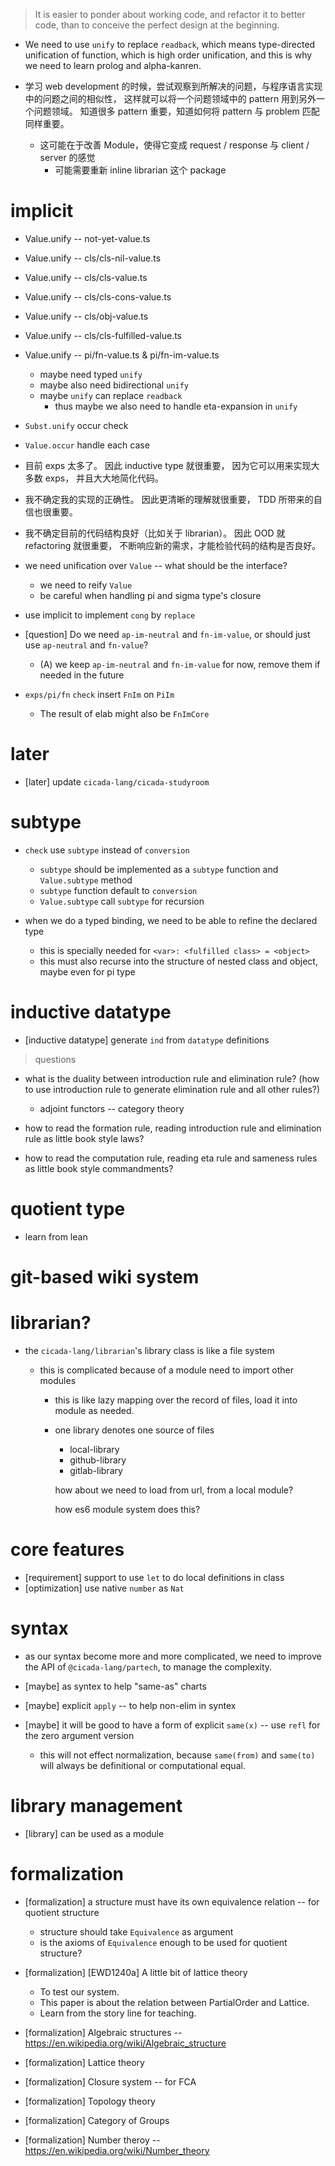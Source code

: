 > It is easier to ponder about working code, and refactor it to better code,
>   than to conceive the perfect design at the beginning.

- We need to use `unify` to replace `readback`,
  which means type-directed unification of function,
  which is high order unification,
  and this is why we need to learn prolog and alpha-kanren.

- 学习 web development 的时候，尝试观察到所解决的问题，与程序语言实现中的问题之间的相似性，
  这样就可以将一个问题领域中的 pattern 用到另外一个问题领域。
  知道很多 pattern 重要，知道如何将 pattern 与 problem 匹配同样重要。

  - 这可能在于改善 Module，使得它变成 request / response 与 client / server 的感觉
    - 可能需要重新 inline librarian 这个 package

# implicit

- Value.unify -- not-yet-value.ts

- Value.unify -- cls/cls-nil-value.ts
- Value.unify -- cls/cls-value.ts
- Value.unify -- cls/cls-cons-value.ts
- Value.unify -- cls/obj-value.ts
- Value.unify -- cls/cls-fulfilled-value.ts

- Value.unify -- pi/fn-value.ts & pi/fn-im-value.ts

  - maybe need typed `unify`
  - maybe also need bidirectional `unify`
  - maybe `unify` can replace `readback`
    - thus maybe we also need to handle eta-expansion in `unify`

- `Subst.unify` occur check

- `Value.occur` handle each case

- 目前 exps 太多了。
  因此 inductive type 就很重要，
  因为它可以用来实现大多数 exps，
  并且大大地简化代码。

- 我不确定我的实现的正确性。
  因此更清晰的理解就很重要，
  TDD 所带来的自信也很重要。

- 我不确定目前的代码结构良好（比如关于 librarian）。
  因此 OOD 就 refactoring 就很重要，
  不断响应新的需求，才能检验代码的结构是否良好。

- we need unification over `Value` -- what should be the interface?
  - we need to reify `Value`
  - be careful when handling pi and sigma type's closure

- use implicit to implement `cong` by `replace`

- [question] Do we need `ap-im-neutral` and `fn-im-value`, or should just use  `ap-neutral` and `fn-value`?
   - (A) we keep `ap-im-neutral` and `fn-im-value` for now, remove them if needed in the future

- `exps/pi/fn` `check` insert `FnIm` on `PiIm`
  - The result of elab might also be `FnImCore`

# later

- [later] update `cicada-lang/cicada-studyroom`

# subtype

- `check` use `subtype` instead of `conversion`
  - `subtype` should be implemented as a `subtype` function and `Value.subtype` method
  - `subtype` function default to `conversion`
  - `Value.subtype` call `subtype` for recursion

- when we do a typed binding, we need to be able to refine the declared type
  - this is specially needed for `<var>: <fulfilled class> = <object>`
  - this must also recurse into the structure of nested class and object, maybe even for pi type

# inductive datatype

- [inductive datatype] generate `ind` from `datatype` definitions

> questions

- what is the duality between introduction rule and elimination rule?
  (how to use introduction rule to generate elimination rule and all other rules?)
  - adjoint functors -- category theory

- how to read the formation rule, reading introduction rule and elimination rule as little book style laws?
- how to read the computation rule, reading eta rule and sameness rules as little book style commandments?

# quotient type

- learn from lean

# git-based wiki system

# librarian?

- the `cicada-lang/librarian`'s library class is like a file system

  - this is complicated because of a module need to import other modules

    - this is like lazy mapping over the record of files,
      load it into module as needed.

    - one library denotes one source of files

      - local-library
      - github-library
      - gitlab-library

      how about we need to load from url, from a local module?

      how es6 module system does this?

# core features

- [requirement] support to use `let` to do local definitions in class
- [optimization] use native `number` as `Nat`

# syntax

- as our syntax become more and more complicated,
  we need to improve the API of `@cicada-lang/partech`,
  to manage the complexity.

- [maybe] as syntex to help "same-as" charts
- [maybe] explicit `apply` -- to help non-elim in syntex
- [maybe] it will be good to have a form of explicit `same(x)` -- use `refl` for the zero argument version
  - this will not effect normalization, because `same(from)` and `same(to)` will always be definitional or computational equal.

# library management

- [library] can be used as a module

# formalization

- [formalization] a structure must have its own equivalence relation -- for quotient structure
  - structure should take `Equivalence` as argument
  - is the axioms of `Equivalence` enough to be used for quotient structure?

- [formalization] [EWD1240a] A little bit of lattice theory
  - To test our system.
  - This paper is about the relation between PartialOrder and Lattice.
  - Learn from the story line for teaching.
- [formalization] Algebraic structures -- https://en.wikipedia.org/wiki/Algebraic_structure
- [formalization] Lattice theory
- [formalization] Closure system -- for FCA
- [formalization] Topology theory
- [formalization] Category of Groups
- [formalization] Number theroy -- https://en.wikipedia.org/wiki/Number_theory
